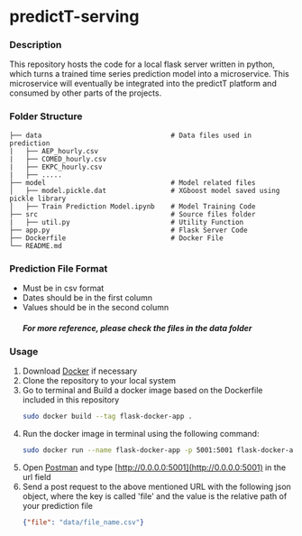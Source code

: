 # predictT-serving


### Description
This repository hosts the code for a local flask server written in python, which turns a trained time series prediction model into a microservice. This microservice will eventually be integrated into the predictT platform and consumed by other parts of the projects.

### Folder Structure

    ├── data                                # Data files used in prediction
    |   ├── AEP_hourly.csv
    |   ├── COMED_hourly.csv
    |   ├── EKPC_hourly.csv
    |   ├── .....
    ├── model                               # Model related files
    │   ├── model.pickle.dat                # XGboost model saved using pickle library
    │   ├── Train Prediction Model.ipynb    # Model Training Code
    ├── src                                 # Source files folder
    |   ├── util.py                         # Utility Function
    ├── app.py                              # Flask Server Code
    ├── Dockerfile                          # Docker File
    └── README.md
    
### Prediction File Format
* Must be in csv format
* Dates should be in the first column
* Values should be in the second column
  ##### For more reference, please check the files in the data folder
### Usage
1. Download [Docker](https://www.docker.com/products/docker-desktop) if necessary
2. Clone the repository to your local system
3. Go to terminal and Build a docker image based on the Dockerfile included in this repository
    ```bash
    sudo docker build --tag flask-docker-app .
    ```
4. Run the docker image in terminal using the following command:
    ```bash
    sudo docker run --name flask-docker-app -p 5001:5001 flask-docker-app
    ```
5. Open [Postman](https://www.getpostman.com/downloads/) and type [http://0.0.0.0:5001](http://0.0.0.0:5001)</b> in the url field
6. Send a post request to the above mentioned URL with the following json object, where the key is called 'file' and the value is the relative path of your prediction file
    ```json
    {"file": "data/file_name.csv"}
    ```
